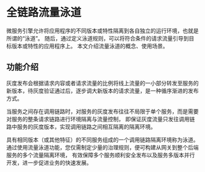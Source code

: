 # 全链路流量泳道

微服务引擎允许将应用程序的不同版本或特性隔离到各自独立的运行环境，也就是所谓的“泳道”。
随后，通过定义泳道规则，可以将符合条件的请求流量引导到目标版本或特性的应用程序上。
本文介绍流量泳道的概念、使用场景。

## 功能介绍

灰度发布会根据请求内容或者请求流量的比例将线上流量的一小部分转发至服务的新版本，待灰度验证通过后，逐步调大新版本的请求流量，是一种循序渐进的发布方式。

当服务之间存在调用链路时，对服务的灰度发布往往不局限于单个服务，而是需要对服务的整条请求链路进行环境隔离与流量控制，
即保证灰度流量只发往调用链路中服务的灰度版本，实现调用链路之间相互隔离的隔离环境。

具有相同版本（或其他特征）的不同服务组成的一个调用链路隔离环境称为泳道。
通过使用流量泳道功能，您仅需制定少量的治理规则，便可构建从网关到整个后端服务的多个流量隔离环境，
有效保障多个服务顺利安全发布以及服务多版本并行开发，进一步促进业务的快速发展。


